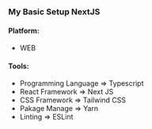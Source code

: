 ### My Basic Setup NextJS

#### Platform:

-   WEB

#### Tools:

-   Programming Language => Typescript
-   React Framework => Next JS
-   CSS Framework => Tailwind CSS
-   Pakage Manage => Yarn
-   Linting => ESLint
